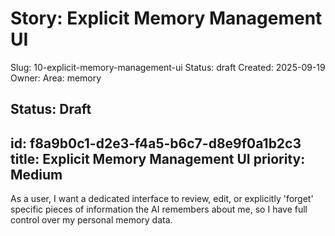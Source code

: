 # Story: Explicit Memory Management UI
Slug: 10-explicit-memory-management-ui
Status: draft
Created: 2025-09-19
Owner: 
Area: memory

Status: Draft
---
id: f8a9b0c1-d2e3-f4a5-b6c7-d8e9f0a1b2c3
title: Explicit Memory Management UI
priority: Medium
---
As a user, I want a dedicated interface to review, edit, or explicitly 'forget' specific pieces of information the AI remembers about me, so I have full control over my personal memory data.
